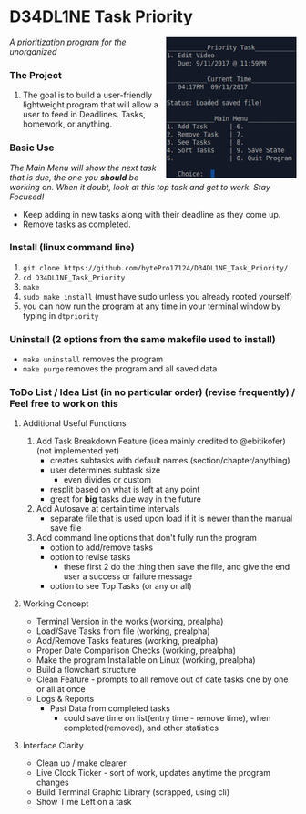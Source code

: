 # D34DL1NE Task Priority

<img src="res/Screenshot - 09112017 - 04:18:19 PM.png" height="248px" align="right">

_A prioritization program for the unorganized_

### The Project

1. The goal is to build a user-friendly lightweight program that will allow a user to feed in Deadlines. Tasks, homework, or anything.

### Basic Use

_The Main Menu will show the next task that is due, the one you **should** be working on. When it doubt, look at this top task and get to work. Stay Focused!_

* Keep adding in new tasks along with their deadline as they come up.
* Remove tasks as completed.

### Install (linux command line)

1. ````git clone https://github.com/bytePro17124/D34DL1NE_Task_Priority/````
2. ````cd D34DL1NE_Task_Priority````
3. ````make````
4. ````sudo make install```` (must have sudo unless you already rooted yourself)
5. you can now run the program at any time in your terminal window by typing in ````dtpriority````

### Uninstall (2 options from the same makefile used to install)

* ````make uninstall```` removes the program
* ````make purge```` removes the program and all saved data

### ToDo List / Idea List (in no particular order) (revise frequently) / Feel free to work on this

1. Additional Useful Functions
    1. Add Task Breakdown Feature (idea mainly credited to @ebitikofer) (not implemented yet)
	    * creates subtasks with default names (section/chapter/anything)
	    * user determines subtask size
		    * even divides or custom
	    * resplit based on what is left at any point
	    * great for **big** tasks due way in the future
	2. Add Autosave at certain time intervals
	    * separate file that is used upon load if it is newer than the manual save file
	3. Add command line options that don't fully run the program
	    * option to add/remove tasks
	    * option to revise tasks
	        * these first 2 do the thing then save the file, and give the end user a success or failure message
	    * option to see Top Tasks (or any or all)

2. Working Concept
	* Terminal Version in the works (working, prealpha)
	* Load/Save Tasks from file (working, prealpha)
	* Add/Remove Tasks features (working, prealpha)
	* Proper Date Comparison Checks (working, prealpha)
	* Make the program Installable on Linux (working, prealpha)
    * Build a flowchart structure
    * Clean Feature - prompts to all remove out of date tasks one by one or all at once
    * Logs & Reports
        * Past Data from completed tasks
            * could save time on list(entry time - remove time), when completed(removed), and other statistics 

3. Interface Clarity
	* Clean up / make clearer
	* Live Clock Ticker - sort of work, updates anytime the program changes
	* Build Terminal Graphic Library (scrapped, using cli) 
	* Show Time Left on a task
